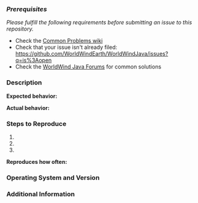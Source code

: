 ### _Prerequisites_
_Please fulfill the following requirements before submitting an issue to this repository._

- Check the [Common Problems wiki](https://github.com/WorldWindEarth/WorldWindJava/wiki/Common-Problems)
- Check that your issue isn't already filed: https://github.com/WorldWindEarth/WorldWindJava/issues?q=is%3Aopen
- Check the [WorldWind Java Forums](https://forum.worldwindcentral.com/forum/world-wind-java-forums) for common solutions

### Description

**Expected behavior:** 

**Actual behavior:** 

### Steps to Reproduce
1. 
2. 
3. 

**Reproduces how often:** 

### Operating System and Version 

### Additional Information
